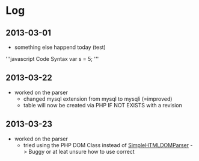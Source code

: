 # Log

## 2013-03-01
- something else happend today (test)

'''javascript Code Syntax
var s = 5;
'''

## 2013-03-22
- worked on the parser
	- changed mysql extension from mysql to mysqli (=improved)
	- table will now be created via PHP IF NOT EXISTS with a revision
## 2013-03-23
- worked on the parser
	- tried using the PHP DOM Class instead of [SimpleHTMLDOMParser](http://simplehtmldom.sourceforge.net/) -> Buggy or at leat unsure how to use correct
